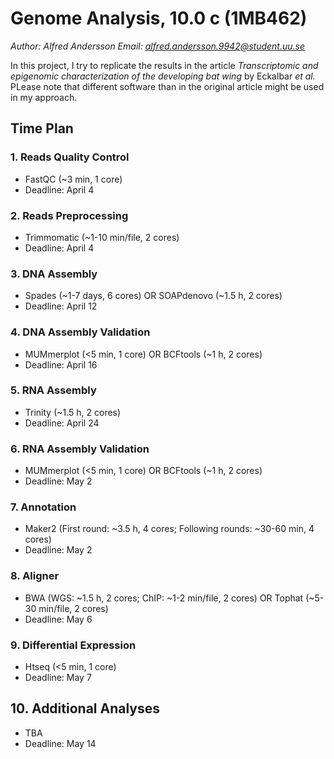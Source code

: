 # Genome Analysis, 10.0 c (1MB462)

*Author: Alfred Andersson*
*Email: alfred.andersson.9942@student.uu.se*

In this project, I try to replicate the results in the article *Transcriptomic and epigenomic characterization of the developing bat wing* by Eckalbar *et al.* PLease note that different software than in the original article might be used in my approach. 

## Time Plan

### 1. Reads Quality Control
- FastQC (~3 min, 1 core)
- Deadline: April 4

### 2. Reads Preprocessing
- Trimmomatic (~1-10 min/file, 2 cores)
- Deadline: April 4

### 3. DNA Assembly
- Spades (~1-7 days, 6 cores) OR SOAPdenovo (~1.5 h, 2 cores)
- Deadline: April 12

### 4. DNA Assembly Validation
- MUMmerplot (<5 min, 1 core) OR BCFtools (~1 h, 2 cores)
- Deadline: April 16

### 5. RNA Assembly
- Trinity (~1.5 h, 2 cores)
- Deadline: April 24

### 6. RNA Assembly Validation
- MUMmerplot (<5 min, 1 core) OR BCFtools (~1 h, 2 cores)
- Deadline: May 2

### 7. Annotation
- Maker2 (First round: ~3.5 h, 4 cores; Following rounds: ~30-60 min, 4 cores)
- Deadline: May 2

### 8. Aligner
- BWA (WGS: ~1.5 h, 2 cores; ChIP: ~1-2 min/file, 2 cores) OR Tophat (~5-30 min/file, 2 cores)
- Deadline: May 6

### 9. Differential Expression 
- Htseq (<5 min, 1 core)
- Deadline: May 7

## 10. Additional Analyses
- TBA
- Deadline: May 14
